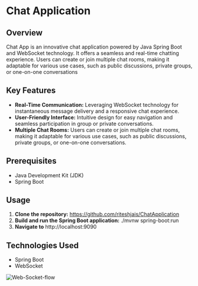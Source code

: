 # Chat Application

## Overview

Chat App is an innovative chat application powered by Java Spring Boot and WebSocket technology. It offers a seamless and real-time chatting experience. Users can create or join multiple chat rooms, making it adaptable for various use cases, such as public discussions, private groups, or one-on-one conversations

## Key Features

- **Real-Time Communication:** Leveraging WebSocket technology for instantaneous message delivery and a responsive chat experience.
- **User-Friendly Interface:** Intuitive design for easy navigation and seamless participation in group or private conversations.
- **Multiple Chat Rooms:** Users can create or join multiple chat rooms, making it adaptable for various use cases, such as public discussions, private groups, or one-on-one conversations.

## Prerequisites
- Java Development Kit (JDK)
- Spring Boot

## Usage

1. **Clone the repository:** https://github.com/riteshjais/ChatApplication
2. **Build and run the Spring Boot application:** ./mvnw spring-boot:run
3. **Navigate to** http://localhost:9090

## Technologies Used
- Spring Boot
- WebSocket

![Web-Socket-flow](https://assets-global.website-files.com/5f3c19f18169b62a0d0bf387/6063b23a21c3b62712152916_s_AF0368E13AD8E872887AAEB8143D3778043FBD15CB873272067D0AD9643E97DA_1615370512983_FdqeSaZS.png)
